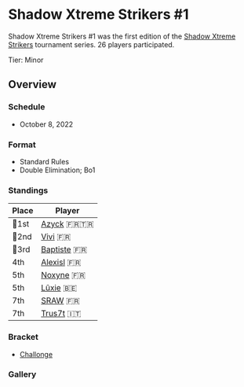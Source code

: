 # Shadow Xtreme Strikers #1

Shadow Xtreme Strikers #1 was the first edition of the [Shadow Xtreme Strikers](shadowmain.md)
tournament series.
26 players participated.

Tier: Minor

## Overview

### Schedule
- October 8, 2022

### Format
- Standard Rules
- Double Elimination; Bo1 

### Standings

|Place|Player|
|-|-|
|:1st_place_medal:1st|[Azyck](../../players/french/azyck.md) :fr::tr:|
|:2nd_place_medal:2nd|[Vivi](../../players/french/vivi.md) :fr:|
|:3rd_place_medal:3rd|[Baptiste](../../players/french/baptiste.md) :fr:|
|4th|[Alexisl](../../players/french/alexisl.md) :fr:|
|5th|[Noxyne](../../players/french/noxyne.md) :fr:|
|5th|[Lûxie](../../players/belgian/luxie.md) :belgium:|
|7th|[SRAW](../../players/french/sraw.md) :fr:|
|7th|[Trus7t](../../players/italian/trus7t.md) :it:|

### Bracket
- [Challonge](https://challonge.com/7w6kp2eo)

### Gallery
